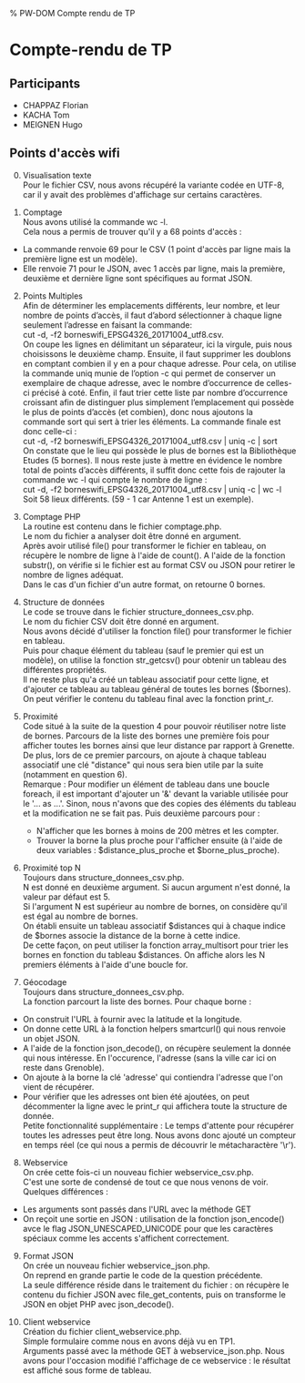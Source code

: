 % PW-DOM  Compte rendu de TP

# Compte-rendu de TP

## Participants 

* CHAPPAZ Florian
* KACHA Tom
* MEIGNEN Hugo

## Points d'accès wifi

0. Visualisation texte<br>
Pour le fichier CSV, nous avons récupéré la variante codée en UTF-8, car il y avait des problèmes d'affichage sur certains caractères.

1. Comptage<br>
Nous avons utilisé la commande wc -l.<br>
Cela nous a permis de trouver qu'il y a 68 points d'accès :
- La commande renvoie 69 pour le CSV (1 point d'accès par ligne mais la première ligne est un modèle).
- Elle renvoie 71 pour le JSON, avec 1 accès par ligne, mais la première, deuxième et dernière ligne sont spécifiques au format JSON.

2. Points Multiples<br>
Afin de déterminer les emplacements différents, leur nombre, et leur nombre de points d’accès, il faut d’abord sélectionner à chaque ligne seulement l’adresse en faisant la commande: <br>
cut -d, -f2 borneswifi_EPSG4326_20171004_utf8.csv.<br>
On coupe les lignes en délimitant un séparateur, ici la virgule, puis nous choisissons le deuxième champ. Ensuite, il faut supprimer les doublons en comptant combien il y en a pour chaque adresse. Pour cela, on utilise la commande uniq munie de l’option -c qui permet de conserver un exemplaire de chaque adresse, avec le nombre d’occurrence de celles-ci précisé à coté. Enfin, il faut trier cette liste par nombre d’occurrence croissant afin de distinguer plus simplement l’emplacement qui possède le plus de points d’accès (et combien), donc nous ajoutons la commande sort qui sert à trier  les éléments. La commande finale est donc celle-ci :<br>
cut -d, -f2 borneswifi_EPSG4326_20171004_utf8.csv | uniq -c | sort<br>
On constate que le lieu qui possède le plus de bornes est la Bibliothèque Etudes (5 bornes).
Il nous reste juste à mettre en évidence le nombre total de points d’accès différents, il suffit donc cette fois de rajouter la commande wc -l qui compte le nombre de ligne :<br>
cut -d, -f2 borneswifi_EPSG4326_20171004_utf8.csv | uniq -c | wc -l<br>
Soit 58 lieux différents. (59 - 1 car Antenne 1 est un exemple).

3. Comptage PHP<br>
La routine est contenu dans le fichier comptage.php.<br>
Le nom du fichier a analyser doit être donné en argument.<br>
Après avoir utilisé file() pour transformer le fichier en tableau, on récupère le nombre de ligne à l'aide de count().
A l'aide de la fonction substr(), on vérifie si le fichier est au format CSV ou JSON pour retirer le nombre de lignes adéquat.<br>
Dans le cas d'un fichier d'un autre format, on retourne 0 bornes.

4. Structure de données<br>
Le code se trouve dans le fichier structure_donnees_csv.php.<br>
Le nom du fichier CSV doit être donné en argument.<br>
Nous avons décidé d'utiliser la fonction file() pour transformer le fichier en tableau.<br>
Puis pour chaque élément du tableau (sauf le premier qui est un modèle), on utilise la fonction str_getcsv() pour obtenir un tableau des différentes propriétés.<br>
Il ne reste plus qu'a créé un tableau associatif pour cette ligne, et d'ajouter ce tableau au tableau général de toutes les bornes ($bornes). On peut vérifier le contenu du tableau final avec la fonction print_r.

5. Proximité<br>
Code situé à la suite de la question 4 pour pouvoir réutiliser notre liste de bornes.
Parcours de la liste des bornes une première fois pour afficher toutes les bornes ainsi que leur distance par rapport à Grenette.<br>
De plus, lors de ce premier parcours, on ajoute à chaque tableau associatif une clé "distance" qui nous sera bien utile par la suite (notamment en question 6). <br>
Remarque : Pour modifier un élément de tableau dans une boucle foreach, il est important d'ajouter un '&' devant la variable utilisée pour le '... as ...'. Sinon, nous n'avons que des copies des éléments du tableau et la modification ne se fait pas.
Puis deuxième parcours pour :
    - N'afficher que les bornes à moins de 200 mètres et les compter.
    - Trouver la borne la plus proche pour l'afficher ensuite (à l'aide de deux variables : $distance_plus_proche et $borne_plus_proche).

6. Proximité top N<br>
Toujours dans structure_donnees_csv.php.<br>
N est donné en deuxième argument. Si aucun argument n'est donné, la valeur par défaut est 5.<br>
Si l'argument N est supérieur au nombre de bornes, on considère qu'il est égal au nombre de bornes.<br>
On établi ensuite un tableau associatif $distances qui à chaque indice de $bornes associe la distance de la borne à cette indice.<br>
De cette façon, on peut utiliser la fonction array_multisort pour trier les bornes en fonction du tableau $distances.
On affiche alors les N premiers éléments à l'aide d'une boucle for.

7. Géocodage<br>
Toujours dans structure_donnees_csv.php.<br>
La fonction parcourt la liste des bornes. Pour chaque borne : 
- On construit l'URL à fournir avec la latitude et la longitude.
- On donne cette URL à la fonction helpers smartcurl() qui nous renvoie un objet JSON.
- A l'aide de la fonction json_decode(), on récupère seulement la donnée qui nous intéresse. En l'occurence, l'adresse (sans la ville car ici on reste dans Grenoble).
- On ajoute à la borne la clé 'adresse' qui contiendra l'adresse que l'on vient de récupérer.
- Pour vérifier que les adresses ont bien été ajoutées, on peut décommenter la ligne avec le print_r qui affichera toute la structure de donnée.<br>
Petite fonctionnalité supplémentaire : Le temps d'attente pour récupérer toutes les adresses peut être long. Nous avons donc ajouté un compteur en temps réel (ce qui nous a permis de découvrir le métacharactère '\r').

8. Webservice<br>
On crée cette fois-ci un nouveau fichier webservice_csv.php.<br>
C'est une sorte de condensé de tout ce que nous venons de voir.<br>
Quelques différences :
- Les arguments sont passés dans l'URL avec la méthode GET
- On reçoit une sortie en JSON : utilisation de la fonction json_encode() avce le flag JSON_UNESCAPED_UNICODE pour que les caractères spéciaux comme les accents s'affichent correctement.

9. Format JSON<br>
On crée un nouveau fichier webservice_json.php.<br>
On reprend en grande partie le code de la question précédente. <br>
La seule différence réside dans le traitement du fichier : on récupère le contenu du fichier JSON avec file_get_contents, puis on transforme le JSON en objet PHP avec json_decode().

10. Client webservice<br>
Création du fichier client_webservice.php.<br>
Simple formulaire comme nous en avons déjà vu en TP1.<br>
Arguments passé avec la méthode GET à webservice_json.php. Nous avons pour l'occasion modifié l'affichage de ce webservice : le résultat est affiché sous forme de tableau.